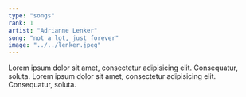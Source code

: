 ```yaml
---
type: "songs"
rank: 1
artist: "Adrianne Lenker"
song: "not a lot, just forever"
image: "../../lenker.jpeg"
---
```


Lorem ipsum dolor sit amet, consectetur adipisicing elit. Consequatur, soluta. Lorem ipsum dolor sit amet, consectetur adipisicing elit. Consequatur, soluta.
